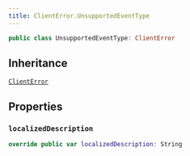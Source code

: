```yaml
---
title: ClientError.UnsupportedEventType
---
```


``` swift
public class UnsupportedEventType: ClientError 
```

## Inheritance

[`ClientError`](../../errors/client-error.md)

## Properties

### `localizedDescription`

``` swift
override public var localizedDescription: String 
```
